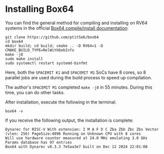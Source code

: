 # Installing Box64

You can find the general method for compiling and installing on RV64 systems in the official [Box64 compile/install documentation](https://github.com/ptitSeb/box64/blob/main/docs/COMPILE.md):

```shell
git clone https://github.com/ptitSeb/box64
cd box64
mkdir build; cd build; cmake .. -D RV64=1 -D CMAKE_BUILD_TYPE=RelWithDebInfo
make -j8
sudo make install
sudo systemctl restart systemd-binfmt
```

Here, both the `SPACEMIT K1` and `SPACEMIT M1` SoCs have 8 cores, so 8 parallel jobs are used during the build process to speed up compilation.

The author's `SPACEMIT M1` completed `make -j8` in 55 minutes. During this time, you can do other tasks.

After installation, execute the following in the terminal:

```shell
box64 -v
```

If you receive the following output, the installation is complete:

```shell
Dynarec for RISC-V With extension: I M A F D C Zba Zbb Zbc Zbs Vector (vlen: 256) PageSize:4096 Running on Unknown CPU with 8 cores
Will use hardware counter measured at 24.0 MHz emulating 3.0 GHz
Params database has 97 entries
Box64 with Dynarec v0.3.3 7e5aa3e7 built on Dec 12 2024 22:01:08
```
